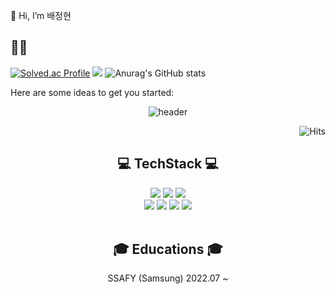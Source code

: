 
👋 Hi, I’m 배정현

## 👊🏼
[![Solved.ac Profile](http://mazassumnida.wtf/api/v2/generate_badge?boj=bae1004ki)](https://solved.ac/bae1004ki/)
  <img src="http://mazandi.herokuapp.com/api?handle=bae1004ki&theme=warm"/>
![Anurag's GitHub stats](https://github-readme-stats.vercel.app/api?username=bae1004ki&show_icons=true&theme=radical)

</div>
<!—
**bae1004ki/bae1004ki** is a ✨ _special_ ✨ repository because its `README.md` (this file) appears on your GitHub profile.

Here are some ideas to get you started:
<!---
bae1004ki/bae1004ki is a ✨ special ✨ repository because its `README.md` (this file) appears on your GitHub profile.
You can click the Preview link to take a look at your changes.
--->



<div align="center">

![header](https://capsule-render.vercel.app/api?type=rect&color=timeGradient&height=200&section=header&text=Hello%20World%20!&fontSize=50&animation=scaleIn)
  
  <div align="right">
  
  ![Hits](https://hits.seeyoufarm.com/api/count/incr/badge.svg?url=https%3A%2F%2Fgithub.com%2Fakdgns12&count_bg=%23FFDAC7&title_bg=%23FFADAD&icon=&icon_color=%23E7E7E7&title=hits&edge_flat=true)
  
</div>
  
## 💻 TechStack 💻

<div>
  <img src="https://img.shields.io/badge/Spring-6DB33F?style=for-the-badge&logo=Spring&logoColor=white"/>
  <img src="https://img.shields.io/badge/SpringBoot-6DB33F?style=for-the-badge&logo=SpringBoot&logoColor=white"/>
   <img src="https://img.shields.io/badge/Vue.js-4FC08D?style=for-the-badge&logo=vue.js&logoColor=white"/>
</div>
<div>
  <img src="https://img.shields.io/badge/Git-F05032?style=flat-square&logo=Git&logoColor=white"/>
  <img src="https://img.shields.io/badge/MySQL-4479A1?style=flat-square&logo=MySQL&logoColor=white"/>
  <img src="https://img.shields.io/badge/EC2-FF9900?style=flat-square&logo=AmazonEC2&logoColor=white"/>
  <img src="https://img.shields.io/badge/Docker-2496ED?style=flat-square&logo=docker&logoColor=white"/>
</div>
  <br>
  
## 🎓 Educations 🎓
SSAFY (Samsung) 2022.07 ~ <br>
  <br>


